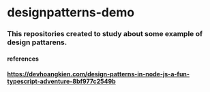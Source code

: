 # designpatterns-demo

###  This repositories created to study about some example of design pattarens.

#### references
#### https://devhoangkien.com/design-patterns-in-node-js-a-fun-typescript-adventure-8bf977c2549b
